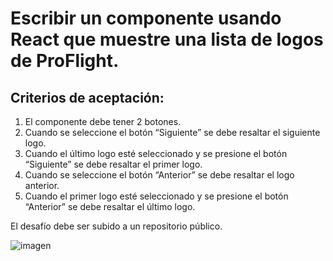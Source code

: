 # Escribir un componente usando React que muestre una lista de logos de ProFlight.
## Criterios de aceptación:
1. El componente debe tener 2 botones.
2. Cuando se seleccione el botón “Siguiente” se debe resaltar el siguiente logo.
3. Cuando el último logo esté seleccionado y se presione el botón “Siguiente” se debe resaltar el primer logo.
4. Cuando se seleccione el botón “Anterior” se debe resaltar el logo anterior.
5. Cuando el primer logo esté seleccionado y se presione el botón “Anterior” se debe resaltar el último logo.

El desafío debe ser subido a un repositorio público.

<img src="../profligth/src/image/readme.png" alt="imagen">
